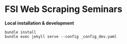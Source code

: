 # FSI Web Scraping Seminars

**Local installation & development**

```
bundle install
bundle exec jekyll serve --config _config_dev.yaml
```
